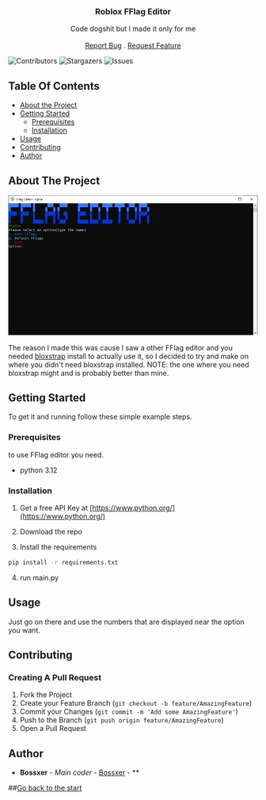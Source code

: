 <br/>
<p align="center">
  <h3 align="center">Roblox FFlag Editor</h3>

  <p align="center">
    Code dogshit but I made it only for me
    <br/>
    <br/>
    <a href="https://github.com/Bossxer/Roblox-FFlags-Editor/issues">Report Bug</a>
    .
    <a href="https://github.com/Bossxer/Roblox-FFlags-Editor/issues">Request Feature</a>
  </p>
</p>

![Contributors](https://img.shields.io/github/contributors/Bossxer/Roblox-FFlags-Editor?color=dark-green) ![Stargazers](https://img.shields.io/github/stars/Bossxer/Roblox-FFlags-Editor?style=social) ![Issues](https://img.shields.io/github/issues/Bossxer/Roblox-FFlags-Editor) 

## Table Of Contents

* [About the Project](#about-the-project)
* [Getting Started](#getting-started)
  * [Prerequisites](#prerequisites)
  * [Installation](#installation)
* [Usage](#usage)
* [Contributing](#contributing)
* [Author](#author)

## About The Project

![Screen Shot](images/Showcase.PNG)

The reason I made this was cause I saw a other FFlag editor and you needed [bloxstrap](https://github.com/pizzaboxer/bloxstrap) install to actually use it, so I decided to try and make on where you didn't need bloxstrap installed. NOTE: the one where you need bloxstrap might and is probably better than mine.

## Getting Started

To get it and running follow these simple example steps.

### Prerequisites

to use FFlag editor you need.

* python 3.12


### Installation

1. Get a free API Key at [https://www.python.org/](https://www.python.org/)

2. Download the repo

3. Install the requirements

```sh
pip install -r requirements.txt
```

4. run main.py

## Usage

Just go on there and use the numbers that are displayed near the option you want.

## Contributing



### Creating A Pull Request

1. Fork the Project
2. Create your Feature Branch (`git checkout -b feature/AmazingFeature`)
3. Commit your Changes (`git commit -m 'Add some AmazingFeature'`)
4. Push to the Branch (`git push origin feature/AmazingFeature`)
5. Open a Pull Request

## Author

* **Bossxer** - *Main coder* - [Bossxer]() - **

##[Go back to the start](#roblox-fflag-editor)
